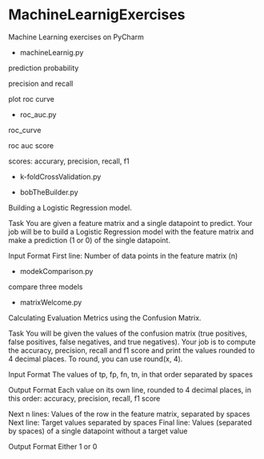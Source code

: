 # MachineLearnigExercises

Machine Learning exercises on PyCharm

- machineLearnig.py

prediction probability

precision and recall

plot roc curve

- roc_auc.py

roc_curve

roc auc score

scores: accurary, precision, recall, f1


- k-foldCrossValidation.py



- bobTheBuilder.py

Building a Logistic Regression model.

Task
You are given a feature matrix and a single datapoint to predict. Your job will be to build a Logistic Regression model with the feature matrix and make a prediction (1 or 0) of the single datapoint.

Input Format
First line: Number of data points in the feature matrix (n)


- modekComparison.py

compare three models


- matrixWelcome.py

Calculating Evaluation Metrics using the Confusion Matrix.

Task
You will be given the values of the confusion matrix (true positives, false positives, false negatives, and true negatives). Your job is to compute the accuracy, precision, recall and f1 score and print the values rounded to 4 decimal places. To round, you can use round(x, 4).

Input Format
The values of tp, fp, fn, tn, in that order separated by spaces

Output Format
Each value on its own line, rounded to 4 decimal places, in this order:
accuracy, precision, recall, f1 score

Next n lines: Values of the row in the feature matrix, separated by spaces
Next line: Target values separated by spaces
Final line: Values (separated by spaces) of a single datapoint without a target value

Output Format
Either 1 or 0
